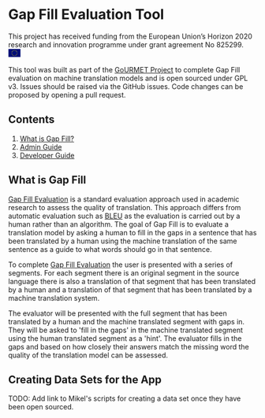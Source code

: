 # Gap Fill Evaluation Tool

This project has received funding from the European Union’s Horizon 2020 research and innovation programme under grant agreement No 825299. <img src="./docs/images/EU_flag.jpg" width="25px">

This tool was built as part of the [GoURMET Project](https://gourmet-project.eu/) to complete Gap Fill evaluation on machine translation models and is open sourced under GPL v3. Issues should be raised via the GitHub issues. Code changes can be proposed by opening a pull request.

## Contents

1. [What is Gap Fill?](#what-is-gap-fill)
2. [Admin Guide](./docs/admin.md)
3. [Developer Guide](./docs/development.md)

## What is Gap Fill

[Gap Fill Evaluation](https://arxiv.org/abs/1809.00315) is a standard evaluation approach used in academic research to assess the quality of translation. This approach differs from automatic evaluation such as [BLEU](https://en.wikipedia.org/wiki/BLEU) as the evaluation is carried out by a human rather than an algorithm. The goal of Gap Fill is to evaluate a translation model by asking a human to fill in the gaps in a sentence that has been translated by a human using the machine translation of the same sentence as a guide to what words should go in that sentence.

To complete [Gap Fill Evaluation](https://arxiv.org/abs/1809.00315) the user is presented with a series of segments. For each segment there is an original segment in the source language there is also a translation of that segment that has been translated by a human and a translation of that segment that has been translated by a machine translation system.

The evaluator will be presented with the full segment that has been translated by a human and the machine translated segment with gaps in. They will be asked to 'fill in the gaps' in the machine translated segment using the human translated segment as a 'hint'.  The evaluator fills in the gaps and based on how closely their answers match the missing word the quality of the translation model can be assessed.

## Creating Data Sets for the App

TODO: Add link to Mikel's scripts for creating a data set once they have been open sourced.
